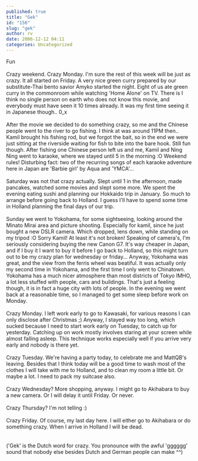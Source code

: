 ```yaml
---
published: true
title: "Gek"
id: "156"
slug: "gek"
author: rv
date: 2006-12-12 04:11
categories: Uncategorized
---
```

Fun<br /><br />Crazy weekend. Crazy Monday. I'm sure the rest of this week will be just as crazy. It all started on Friday. A very nice green curry prepared by our substitute-Thai bento savior Amyko started the night. Eight of us ate green curry in the commonroom while watching 'Home Alone' on TV. There is I think no single person on earth who does not know this movie, and everybody must have seen it 10 times already. It was my first time seeing it in Japanese though.. 0_x<br /><br />After the movie we decided to do something crazy, so me and the Chinese people went to the river to go fishing. I think at was around 11PM then.. Kamil brought his fishing rod, but we forgot the bait, so in the end we were just sitting at the riverside waiting for fish to bite into the bare hook. Still fun though. After fishing one Chinese person left us and me, Kamil and Ning Ning went to karaoke, where we stayed until 5 in the morning :O Weekend rules! Disturbing fact: two of the recurring songs of each karaoke adventure here in Japan are 'Barbie girl' by Aqua and 'YMCA'...<br /><br />Saturday was not that crazy actually. Slept until 1 in the afternoon, made pancakes, watched some movies and slept some more. We spent the evening eating sushi and planning our Hokkaido trip in January. So much to arrange before going back to Holland. I guess I'll have to spend some time in Holland planning the final days of our trip.<br /><br />Sunday we went to Yokohama, for some sightseeing, looking around the Minato Mirai area and picture shooting. Especially for kamil, since he just bought a new DSLR camera. Which dropped, lens down, while standing on my tripod :O Sorry Kamil! At least it's not broken! Speaking of camera's, I'm seriously considering buying the new Canon G7. It's way cheaper in Japan, and if I buy it I want to buy it before I go back to Holland, so this might turn out to be my crazy plan for wednesday or friday... Anyway, Yokohama was great, and the view from the ferris wheel was beatiful. It was actually only my second time in Yokohama, and the first time I only went to Chinatown. Yokohama has a much nicer atmosphere than most districts of Tokyo IMHO, a lot less stuffed with people, cars and buildings. That's just a feeling though, it is in fact a huge city with lots of people. In the evening we went back at a reasonable time, so I managed to get some sleep before work on Monday.<br /><br />Crazy Monday. I left work early to go to Kawasaki, for various reasons I can only disclose after Christmas ;) Anyway, I stayed way too long, which sucked because I need to start work early on Tuesday, to catch up for yesterday. Catching up on work mostly involves staring at your screen while almost falling asleep. This technique works especially well if you arrive very early and nobody is there yet.<br /><br />Crazy Tuesday. We're having a party today, to celebrate me and MattQB's leaving. Besides that I think today will be a good time to wash most of the clothes I will take with me to Holland, and to clean my room a little bit. Or maybe a lot. I need to pack my suitcase also.<br /><br />Crazy Wednesday? More shopping, anyway. I might go to Akihabara to buy a new camera. Or I will delay it until Friday. Or never.<br /><br />Crazy Thursday? I'm not telling :)<br /><br />Crazy Friday. Of course, my last day here. I will either go to Akihabara or do something crazy. When I arrive in Holland I will be dead.<br /><br /><br />('Gek' is the Dutch word for crazy. You pronounce with the awful 'gggggg' sound that nobody else besides Dutch and German people can make ^^)